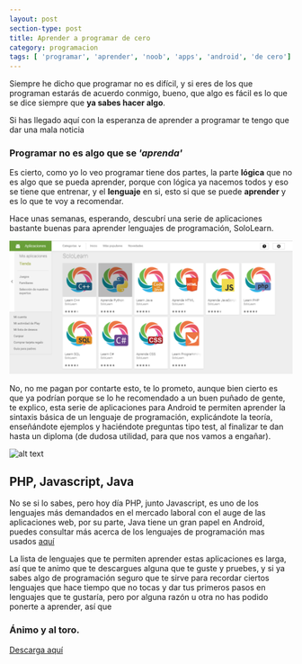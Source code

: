 ```yaml
---
layout: post
section-type: post
title: Aprender a programar de cero
category: programacion
tags: [ 'programar', 'aprender', 'noob', 'apps', 'android', 'de cero']
---
```


Siempre he dicho que programar no es difícil, y si eres de los que programan estarás de acuerdo conmigo, bueno, que algo es fácil
es lo que se dice siempre que **ya sabes hacer algo**. 

Si has llegado aquí con la esperanza de aprender a programar te tengo que dar una mala noticia

### Programar no es algo que se *'aprenda'*

Es cierto, como yo lo veo programar tiene dos partes, la parte **lógica** que no es algo que se pueda aprender, porque con lógica ya
nacemos todos y eso se tiene que entrenar, y el **lenguaje** en si, esto si que se puede **aprender** y es lo que te voy a recomendar.

Hace unas semanas, esperando, descubrí una serie de aplicaciones bastante buenas para aprender lenguajes de programación, SoloLearn.


![alt text](../img/sololearn.png "sololearn apps")

No, no me pagan por contarte esto, te lo prometo, aunque bien cierto es que ya podrían porque se lo he recomendado a un buen puñado de 
gente, te explico, esta serie de aplicaciones para Android te permiten aprender la sintaxis básica de un lenguaje de programación, 
explicándote la teoría, enseñándote ejemplos y haciéndote preguntas tipo test, al finalizar te dan hasta un diploma (de dudosa
utilidad, para que nos vamos a engañar).

![alt text](https://lh3.googleusercontent.com/z1hwa4uzHPOoTzwbWX0xh5ZmbwqyvfkyfgIpgyd9iDX3tefmNhX44ieudEaQGyJ0KrE=h900-rw "PHP")

## PHP, Javascript, Java 

No se si lo sabes, pero hoy día PHP, junto Javascript, es uno de los lenguajes más demandados en el mercado laboral con el auge 
de las aplicaciones web, por su parte, Java tiene un gran papel en Android, puedes consultar más acerca de los lenguajes de programación
mas usados [aquí](http://computerhoy.com/noticias/software/estos-son-21-lenguajes-programacion-mas-populares-2015-34737)

La lista de lenguajes que te permiten aprender estas aplicaciones es larga, así que te animo que te descargues alguna que te guste
y pruebes, y si ya sabes algo de programación seguro que te sirve para recordar ciertos lenguajes que hace tiempo que no tocas y
dar tus primeros pasos en lenguajes que te gustaría, pero por alguna razón u otra no has podido ponerte a aprender, así que

### Ánimo y al toro.

[Descarga aquí](https://play.google.com/store/apps/developer?id=SoloLearn)
